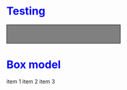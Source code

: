 # Testing 
<!DOCTYPE HTML>
<html>
<head> 
<meta charset="utf-8">
<title> box model </title>
<style>
*{box-sizing: border-box;}
h1 {color: blue;}
p {width: 300px;
   height: 50px;
   border: 1px solid black;
   background-color: grey;} 
       
#p1{}
#p2{}
#p3{}
</style>
</head>
  
<body> 
<h1> Box model </h1>
<div>
<p1 id="p1">item 1</p1>
<p2 id="p2">item 2</p2>
<p3 id="p3">item 3</p3>
</div>
 
</body>
</html>
